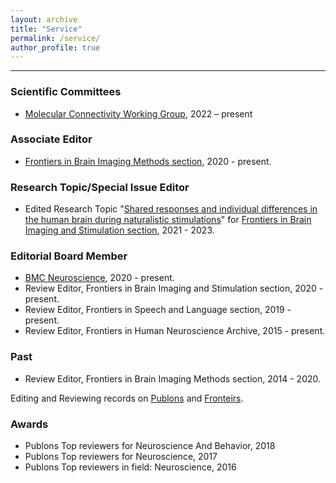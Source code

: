 ```yaml
---
layout: archive
title: "Service"
permalink: /service/
author_profile: true
---
```


------
### Scientific Committees
* [Molecular Connectivity Working Group](https://molecularconnectivity.com/team/), 2022 – present

### Associate Editor
* [Frontiers in Brain Imaging Methods section](https://www.frontiersin.org/journals/all/sections/brain-imaging-methods), 2020 - present.

### Research Topic/Special Issue Editor
* Edited Research Topic "[Shared responses and individual differences in the human brain during naturalistic stimulations](https://www.frontiersin.org/research-topics/20766/shared-responses-and-individual-differences-in-the-human-brain-during-naturalistic-stimulations#articles)" for [Frontiers in Brain Imaging and Stimulation section](https://www.frontiersin.org/journals/human-neuroscience/sections/brain-imaging-and-stimulation), 2021 - 2023.

### Editorial Board Member
* [BMC Neuroscience](https://bmcneurosci.biomedcentral.com/), 2020 - present.
* Review Editor, Frontiers in Brain Imaging and Stimulation section, 2020 - present.
* Review Editor, Frontiers in Speech and Language section, 2019 - present.
* Review Editor, Frontiers in Human Neuroscience Archive, 2015 - present.

### Past
* Review Editor, Frontiers in Brain Imaging Methods section, 2014 - 2020.

Editing and Reviewing records on [Publons](https://publons.com/researcher/18286/xin-di/peer-review/) and [Fronteirs](https://loop.frontiersin.org/people/63547/editorial). 

### Awards
* Publons Top reviewers for Neuroscience And Behavior, 2018
* Publons Top reviewers for Neuroscience, 2017
* Publons Top reviewers in field: Neuroscience, 2016

